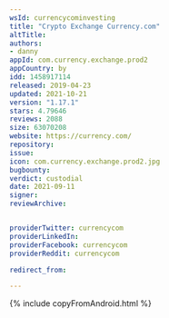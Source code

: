 ```yaml
---
wsId: currencycominvesting
title: "Crypto Exchange Currency.com"
altTitle: 
authors:
- danny
appId: com.currency.exchange.prod2
appCountry: by
idd: 1458917114
released: 2019-04-23
updated: 2021-10-21
version: "1.17.1"
stars: 4.79646
reviews: 2088
size: 63070208
website: https://currency.com/
repository: 
issue: 
icon: com.currency.exchange.prod2.jpg
bugbounty: 
verdict: custodial
date: 2021-09-11
signer: 
reviewArchive:


providerTwitter: currencycom
providerLinkedIn: 
providerFacebook: currencycom
providerReddit: currencycom

redirect_from:

---
```


{% include copyFromAndroid.html %}

